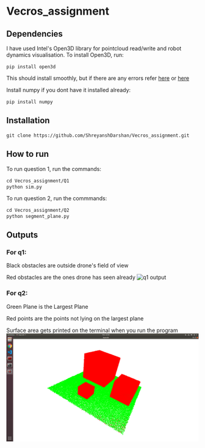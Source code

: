 # Vecros_assignment

## Dependencies

I have used Intel's Open3D library for pointcloud read/write and robot dynamics visualisation.
To install Open3D, run:
```
pip install open3d
```
This should install smoothly, but if there are any errors refer [here](http://www.open3d.org/docs/release/getting_started.html) or [here](https://pypi.org/project/open3d/)


Install numpy if you dont have it installed already:
```
pip install numpy
```

## Installation
```
git clone https://github.com/ShreyanshDarshan/Vecros_assignment.git
```

## How to run
To run question 1, run the commands:
```
cd Vecros_assignment/Q1
python sim.py
```

To run question 2, run the commmands:
```
cd Vecros_assignment/Q2
python segment_plane.py
```

## Outputs
### For q1:
Black obstacles are outside drone's field of view

Red obstacles are the ones drone has seen already
![q1 output](https://github.com/ShreyanshDarshan/Vecros_assignment/blob/main/q1_output.gif)


### For q2:
Green Plane is the Largest Plane

Red points are the points not lying on the largest plane

Surface area gets printed on the terminal when you run the program
![q2 output](https://github.com/ShreyanshDarshan/Vecros_assignment/blob/main/q2_output.png)
